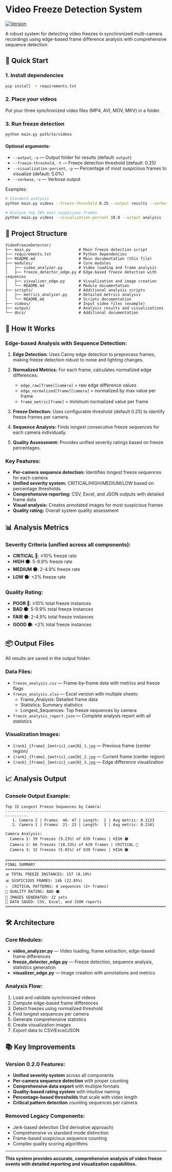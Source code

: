 # Video Freeze Detection System

[![Version](https://img.shields.io/badge/version-0.2.0-blue.svg)](https://github.com/elai-io/video-freeze-detector)

A robust system for detecting video freezes in synchronized multi-camera recordings using edge-based frame difference analysis with comprehensive sequence detection.

## 🚀 Quick Start

### 1. Install dependencies

```bash
pip install -r requirements.txt
```

### 2. Place your videos

Put your three synchronized video files (MP4, AVI, MOV, MKV) in a folder.

### 3. Run freeze detection

```bash
python main.py path/to/videos
```

#### Optional arguments:
- `--output`, `-o` — Output folder for results (default: `output`)
- `--freeze-threshold`, `-t` — Freeze detection threshold (default: 0.25)
- `--visualization-percent`, `-p` — Percentage of most suspicious frames to visualize (default: 5.0%)
- `--verbose`, `-v` — Verbose output

Examples:
```bash
# Standard analysis
python main.py videos --freeze-threshold 0.25 --output results --verbose

# Analyze top 10% most suspicious frames
python main.py videos --visualization-percent 10.0 --output analysis
```

## 📁 Project Structure

```
VideoFreezeDetector/
├── main.py                     # Main freeze detection script
├── requirements.txt            # Python dependencies
├── README.md                   # Main documentation (this file)
├── modules/                    # Core modules
│   ├── video_analyzer.py       # Video loading and frame analysis
│   ├── freeze_detector_edge.py # Edge-based freeze detection with sequences
│   ├── visualizer_edge.py      # Visualization and image creation
│   └── README.md               # Module documentation
├── scripts/                    # Additional analysis scripts
│   ├── metrics_analyzer.py     # Detailed metrics analysis
│   └── README.md               # Scripts documentation
├── videos/                     # Input video files (example)
├── output/                     # Analysis results and visualizations
└── docs/                       # Additional documentation
```

## 🧠 How It Works

### Edge-based Analysis with Sequence Detection:

1. **Edge Detection:** Uses Canny edge detection to preprocess frames, making freeze detection robust to noise and lighting changes.

2. **Normalized Metrics:** For each frame, calculates normalized edge differences:
   - `edge_raw[frame][camera]` = raw edge difference values
   - `edge_normalized[frame][camera]` = normalized by max value per frame
   - `frame_metric[frame]` = minimum normalized value per frame

3. **Freeze Detection:** Uses configurable threshold (default 0.25) to identify freeze frames per camera.

4. **Sequence Analysis:** Finds longest consecutive freeze sequences for each camera individually.

5. **Quality Assessment:** Provides unified severity ratings based on freeze percentages.

### Key Features:

- **Per-camera sequence detection:** Identifies longest freeze sequences for each camera
- **Unified severity system:** CRITICAL/HIGH/MEDIUM/LOW based on percentage thresholds
- **Comprehensive reporting:** CSV, Excel, and JSON outputs with detailed frame data
- **Visual analysis:** Creates annotated images for most suspicious frames
- **Quality rating:** Overall system quality assessment

## 📊 Analysis Metrics

### Severity Criteria (unified across all components):
- **CRITICAL 🔴**: ≥10% freeze rate
- **HIGH 🟠**: 5-9.9% freeze rate  
- **MEDIUM 🟡**: 2-4.9% freeze rate
- **LOW 🟢**: <2% freeze rate

### Quality Rating:
- **POOR 🔴**: ≥10% total freeze instances
- **BAD 🟠**: 5-9.9% total freeze instances
- **FAIR 🟡**: 2-4.9% total freeze instances  
- **GOOD 🟢**: <2% total freeze instances

## 📦 Output Files

All results are saved in the output folder:

### Data Files:
- `freeze_analysis.csv` — Frame-by-frame data with metrics and freeze flags
- `freeze_analysis.xlsx` — Excel version with multiple sheets:
  - Frame_Analysis: Detailed frame data
  - Statistics: Summary statistics
  - Longest_Sequences: Top freeze sequences by camera
- `freeze_analysis_report.json` — Complete analysis report with all statistics

### Visualization Images:
- `{rank}_{frame}_{metric}_cam{N}_1.jpg` — Previous frame (center region)
- `{rank}_{frame}_{metric}_cam{N}_2.jpg` — Current frame (center region)
- `{rank}_{frame}_{metric}_cam{N}_3.jpg` — Edge difference visualization

## 📈 Analysis Output

### Console Output Example:
```
Top 15 Longest Freeze Sequences by Camera:
--------------------------------------------------------------------------------
   1. Camera 2 | Frames  46- 47 | Length:  2 | Avg metric: 0.1123
   2. Camera 1 | Frames  21- 23 | Length:  3 | Avg metric: 0.2341

Camera Analysis:
  Camera 1: 59 freezes (9.23%) of 639 frames | HIGH 🟠
  Camera 2: 66 freezes (10.33%) of 639 frames | CRITICAL 🔴
  Camera 3: 32 freezes (5.01%) of 639 frames | HIGH 🟠

======================================================================
FINAL SUMMARY
======================================================================
📊 TOTAL FREEZE INSTANCES: 157 (8.19%)
📊 SUSPICIOUS FRAMES: 146 (22.85%)
⚠️  CRITICAL PATTERNS: 4 sequences (2+ frames)
🎯 QUALITY RATING: BAD 🟠
📁 IMAGES GENERATED: 32 sets
📄 DATA SAVED: CSV, Excel, and JSON reports
======================================================================
```

## 🛠️ Architecture

### Core Modules:
- **video_analyzer.py** — Video loading, frame extraction, edge-based frame differences
- **freeze_detector_edge.py** — Freeze detection, sequence analysis, statistics generation
- **visualizer_edge.py** — Image creation with annotations and metrics

### Analysis Flow:
1. Load and validate synchronized videos
2. Compute edge-based frame differences
3. Detect freezes using normalized threshold
4. Find longest sequences per camera
5. Generate comprehensive statistics
6. Create visualization images
7. Export data to CSV/Excel/JSON

## 📚 Key Improvements

### Version 0.2.0 Features:
- **Unified severity system** across all components
- **Per-camera sequence detection** with proper counting
- **Comprehensive data export** with multiple formats
- **Quality-based rating system** with intuitive naming
- **Percentage-based thresholds** that scale with video length
- **Critical pattern detection** counting sequences per camera

### Removed Legacy Components:
- Jerk-based detection (3rd derivative approach)
- Comprehensive vs standard mode distinction
- Frame-based suspicious sequence counting
- Complex quality scoring algorithms

---

**This system provides accurate, comprehensive analysis of video freeze events with detailed reporting and visualization capabilities.** 
